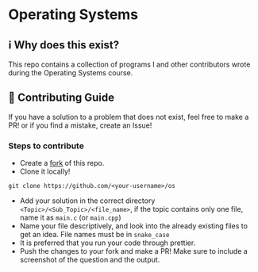 # Operating Systems

## :information_source: Why does this exist?
This repo contains a collection of programs I and other contributors wrote during the Operating Systems course.

## :handshake: Contributing Guide
If you have a solution to a problem that does not exist, feel free to make a PR! or if you find a mistake, create an Issue!

### Steps to contribute
- Create a [fork](https://github.com/mhmdsami/os/fork) of this repo.
- Clone it locally!
```
git clone https://github.com/<your-username>/os
```
- Add your solution in the correct directory ```<Topic>/<Sub_Topic>/<file_name>```, if the topic contains only one file, name it as `main.c` (or `main.cpp`) 
- Name your file descriptively, and look into the already existing files to get an idea. File names must be in ```snake_case```
- It is preferred that you run your code through prettier.
- Push the changes to your fork and make a PR! Make sure to include a screenshot of the question and the output.
